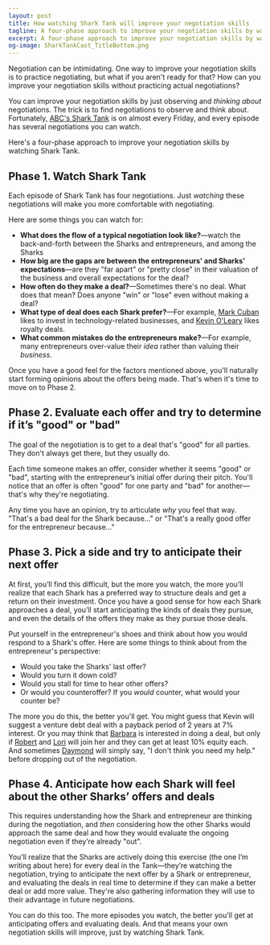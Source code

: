 ```yaml
---
layout: post
title: How watching Shark Tank will improve your negotiation skills
tagline: A four-phase approach to improve your negotiation skills by watching Shark Tank
excerpt: A four-phase approach to improve your negotiation skills by watching Shark Tank.
og-image: SharkTankCast_TitleBottom.png
---
```


Negotiation can be intimidating. One way to improve your negotiation skills is to practice negotiating, but what if you aren't ready for that? How can you improve your negotiation skills without practicing actual negotiations?

You can improve your negotiation skills by just observing and *thinking about* negotiations. The trick is to find negotiations to observe and think about. Fortunately, [ABC's Shark Tank](http://abc.go.com/shows/shark-tank) is on almost every Friday, and every episode has several negotiations you can watch.

Here's a four-phase approach to improve your negotiation skills by watching Shark Tank. 

## Phase 1. Watch Shark Tank

Each episode of Shark Tank has four negotiations. Just *watching* these negotiations will make you more comfortable with negotiating. 

Here are some things you can watch for:

* **What does the flow of a typical negotiation look like?**—watch the back-and-forth between the Sharks and entrepreneurs, and among the Sharks
* **How big are the gaps are between the entrepreneurs' and Sharks' expectations**—are they "far apart" or "pretty close" in their valuation of the business and overall expectations for the deal?
* **How often do they make a deal?**—Sometimes there's no deal. What does that mean? Does anyone "win" or "lose" even without making a deal?
* **What type of deal does each Shark prefer?**—For example, [Mark Cuban](http://blogmaverick.com) likes to invest in technology-related businesses, and [Kevin O'Leary](https://twitter.com/kevinolearytv) likes royalty deals.
* **What common mistakes do the entrepreneurs make?**—For example, many entrepreneurs over-value their *idea* rather than valuing their *business*.

Once you have a good feel for the factors mentioned above, you'll naturally start forming opinions about the offers being made. That's when it's time to move on to Phase 2.

## Phase 2. Evaluate each offer and try to determine if it’s "good" or "bad"

The goal of the negotiation is to get to a deal that's "good" for all parties. They don't always get there, but they usually do.

Each time someone makes an offer, consider whether it seems "good" or "bad", starting with the entrepreneur’s initial offer during their pitch. You'll notice that an offer is often "good" for one party and "bad" for another—that's why they're negotiating. 

Any time you have an opinion, try to articulate *why* you feel that way. "That's a bad deal for the Shark because..." or "That's a really good offer for the entrepreneur because..."

## Phase 3. Pick a side and try to anticipate their next offer

At first, you’ll find this difficult, but the more you watch, the more you’ll realize that each Shark has a preferred way to structure deals and get a return on their investment. Once you have a good sense for how each Shark approaches a deal, you’ll start anticipating the kinds of deals they pursue, and even the details of the offers they make as they pursue those deals.

Put yourself in the entrepreneur's shoes and think about how you would respond to a Shark's offer. Here are some things to think about from the entrepreneur's perspective:

* Would you take the Sharks' last offer?
* Would you turn it down cold?
* Would you stall for time to hear other offers?
* Or would you counteroffer? If you *would* counter, what would your counter be?

The more you do this, the better you'll get. You might guess that Kevin will suggest a venture debt deal with a payback period of 2 years at 7% interest. Or you may think that [Barbara](https://twitter.com/barbaracorcoran) is interested in doing a deal, but only if [Robert](https://twitter.com/robertherjavec) and [Lori](https://twitter.com/LoriGreiner) will join her and they can get at least 10% equity each. And sometimes [Daymond](https://twitter.com/daymondjohn) will simply say, "I don't think you need my help." before dropping out of the negotiation.

## Phase 4. Anticipate how each Shark will feel about the other Sharks’ offers and deals

This requires understanding how the Shark and entrepreneur are thinking during the negotiation, and *then* considering how the other Sharks would approach the same deal and how they would evaluate the ongoing negotiation even if they’re already "out".

You’ll realize that the Sharks are actively doing this exercise (the one I’m writing about here) for every deal in the Tank—they’re watching the negotiation, trying to anticipate the next offer by a Shark or entrepreneur, and evaluating the deals in real time to determine if they can make a better deal or add more value. They're also gathering information they will use to their advantage in future negotiations.

You can do this too. The more episodes you watch, the better you'll get at anticipating offers and evaluating deals. And that means your own negotiation skills will improve, just by watching Shark Tank.

<script async id="_ck_64107" src="https://forms.convertkit.com/64107?v=5"></script>